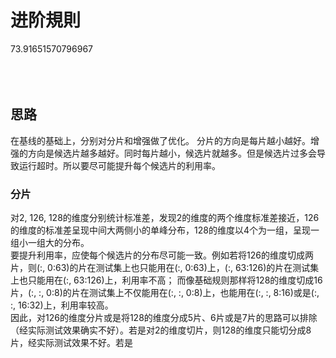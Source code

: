# 进阶規則

73.91651570796967
<br /><br /><br /><br />




## 思路
在基线的基础上，分别对分片和增强做了优化。
分片的方向是每片越小越好。增强的方向是候选片越多越好。同时每片越小，候选片就越多。但是候选片过多会导致运行超时。所以要尽可能提升每个候选片的利用率。

### 分片
对2, 126, 128的维度分别统计标准差，发现2的维度的两个维度标准差接近，126的维度的标准差呈现中间大两侧小的单峰分布，128的维度以4个为一组，呈现一组小一组大的分布。
<br />
要提升利用率，应使每个候选片的分布尽可能一致。例如若将126的维度切成两片，则(:, 0:63)的片在测试集上也只能用在(:, 0:63)上，(:, 63:126)的片在测试集上也只能用在(:, 63:126)上，利用率不高；
而像基础规则那样将128的维度切成16片，(:, :, 0:8)的片在测试集上不仅能用在(:, :, 0:8)上，也能用在(:, :, 8:16)或是(:, :, 16:32)上，利用率较高。
<br />
因此，对126的维度分片或是将128的维度分成5片、6片或是7片的思路可以排除（经实际测试效果确实不好）。若是对2的维度切片，则128的维度只能切分成8片，经实际测试效果不好。若是

